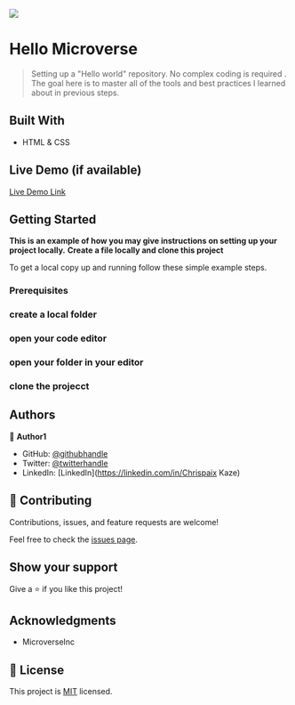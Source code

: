 ![](https://img.shields.io/badge/Microverse-blueviolet)

# Hello Microverse

> Setting up a "Hello world" repository. No complex coding is required . The goal here is to master all of the tools and best practices I learned about in previous steps.


## Built With

- HTML & CSS

## Live Demo (if available)

[Live Demo Link](https://livedemo.com)


## Getting Started

**This is an example of how you may give instructions on setting up your project locally.**
**Create a file locally and clone this project**


To get a local copy up and running follow these simple example steps.

### Prerequisites

### create a local folder

### open your code editor

### open your folder in your editor

### clone the projecct




## Authors

👤 **Author1**

- GitHub: [@githubhandle](https://github.com/ChrispaixK)
- Twitter: [@twitterhandle](https://twitter.com/ChrispaixK)
- LinkedIn: [LinkedIn](https://linkedin.com/in/Chrispaix Kaze)


## 🤝 Contributing

Contributions, issues, and feature requests are welcome!

Feel free to check the [issues page](../../issues/).

## Show your support

Give a ⭐️ if you like this project!

## Acknowledgments

- MicroverseInc

## 📝 License

This project is [MIT](./MIT.md) licensed.
